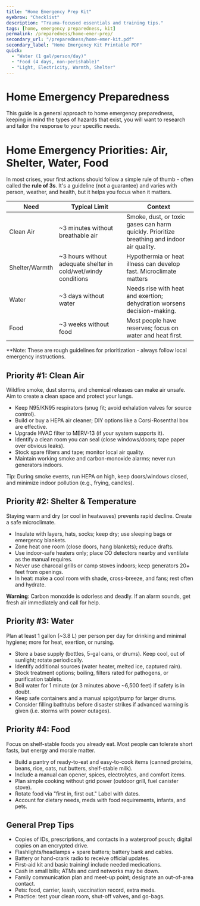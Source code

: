 ```yaml
---
title: "Home Emergency Prep Kit"
eyebrow: "Checklist"
description: "Trauma-focused essentials and training tips."
tags: [home, emergency preparedness, kit]
permalink: /preparedness/home-emer-prep/
secondary_url: "/preparedness/home-emer-kit.pdf"
secondary_label: "Home Emergency Kit Printable PDF"
quick:
  - "Water (1 gal/person/day)"
  - "Food (4 days, non-perishable)"
  - "Light, Electricity, Warmth, Shelter"
---
```

# Home Emergency Preparedness

This guide is a general approach to home emergency preparedness, keeping in mind the types of hazards that exist, you will want to research and tailor the response to your specific needs.

# Home Emergency Priorities: Air, Shelter, Water, Food

In most crises, your first actions should follow a simple rule of thumb - often called the **rule of 3s**. It's a guideline (not a guarantee) and varies with person, weather, and health, but it helps you focus when it matters.

| Need        |  Typical Limit                     |  Context                                                                                   |
|-------------|------------------------------------|--------------------------------------------------------------------------------------------|
| Clean Air   |  ~3 minutes without breathable air | Smoke, dust, or toxic gases can harm quickly. Prioritize breathing and indoor air quality. |
| Shelter/Warmth | ~3 hours without adequate shelter in cold/wet/windy conditions | Hypothermia or heat illness can develop fast. Microclimate matters |
| Water | ~3 days without water | Needs rise with heat and exertion; dehydration worsens decision-making. |
| Food | ~3 weeks without food | Most people have reserves; focus on water and heat first. |

**Note: These are rough guidelines for prioritization - always follow local emergency instructions.

## Priority #1: Clean Air

Wildfire smoke, dust storms, and chemical releases can make air unsafe. Aim to create a clean space and protect your lungs.

- Keep N95/KN95 respirators (snug fit; avoid exhalation valves for source control).
- Build or buy a HEPA air cleaner; DIY options like a Corsi-Rosenthal box are effective.
- Upgrade HVAC filter to MERV-13 (if your system supports it).
- Identify a clean room you can seal (close windows/doors; tape paper over obvious leaks).
- Stock spare filters and tape; monitor local air quality.
- Maintain working smoke and carbon-monoxide alarms; never run generators indoors.

Tip: During smoke events, run HEPA on high, keep doors/windows closed, and minimize indoor pollution (e.g., frying, candles).

## Priority #2: Shelter & Temperature

Staying warm and dry (or cool in heatwaves) prevents rapid decline. Create a safe microclimate.

- Insulate with layers, hats, socks; keep dry; use sleeping bags or emergency blankets.
- Zone heat one room (close doors, hang blankets); reduce drafts.
- Use indoor-safe heaters only; place CO detectors nearby and ventilate as the manual requires.
- Never use charcoal grills or camp stoves indoors; keep generators 20+ feet from openings.
- In heat: make a cool room with shade, cross-breeze, and fans; rest often and hydrate.

**Warning**: Carbon monoxide is odorless and deadly. If an alarm sounds, get fresh air immediately and call for help.

## Priority #3: Water

Plan at least 1 gallon (~3.8 L) per person per day for drinking and minimal hygiene; more for heat, exertion, or nursing.

- Store a base supply (bottles, 5-gal cans, or drums). Keep cool, out of sunlight; rotate periodically.
- Identify additional sources (water heater, melted ice, captured rain).
- Stock treatment options; boiling, filters rated for pathogens, or purification tablets.
- Boil water for 1 minute (or 3 minutes above ~6,500 feet) if safety is in doubt.
- Keep safe containers and a manual spigot/pump for larger drums.
- Consider filling bathtubs before disaster strikes if advanced warning is given (i.e. storms with power outages).

## Priority #4: Food

Focus on shelf-stable foods you already eat. Most people can tolerate short fasts, but energy and morale matter.

- Build a pantry of ready-to-eat and easy-to-cook items (canned proteins, beans, rice, oats, nut butters, shelf-stable milk).
- Include a manual can opener, spices, electrolytes, and comfort items.
- Plan simple cooking without grid power (outdoor grill, fuel canister stove).
- Rotate food via "first in, first out." Label with dates.
- Account for dietary needs, meds with food requirements, infants, and pets.

## General Prep Tips

- Copies of IDs, prescriptions, and contacts in a waterproof pouch; digital copies on an encrypted drive.
- Flashlights/headlamps + spare batters; battery bank and cables.
- Battery or hand-crank radio to receive official updates.
- First-aid kit and basic trainingl include needed medications.
- Cash in small bills; ATMs and card networks may be down.
- Family communication plan and meet-up point; designate an out-of-area contact.
- Pets: food, carrier, leash, vaccination record, extra meds.
- Practice: test your clean room, shut-off valves, and go-bags.